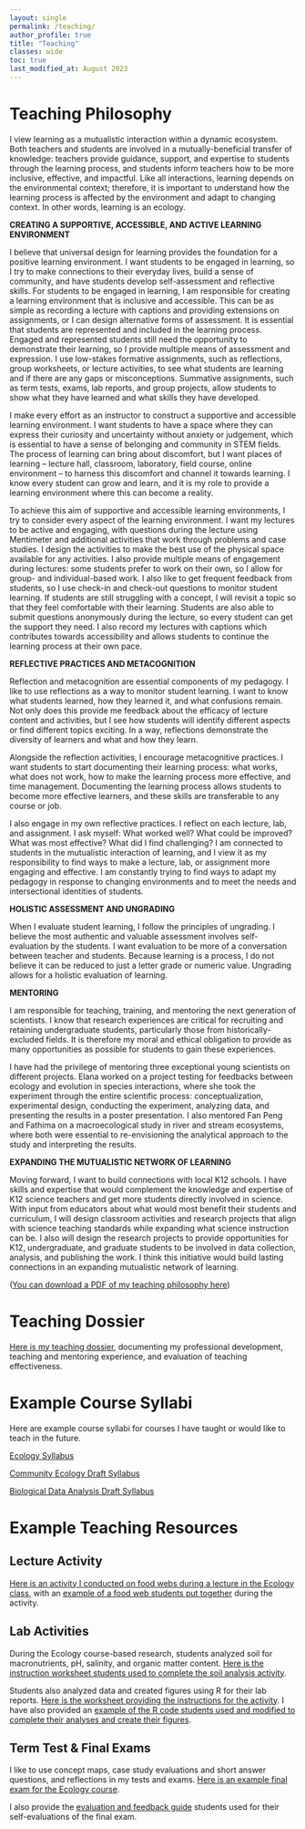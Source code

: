 ```yaml
---
layout: single
permalink: /teaching/
author_profile: true
title: "Teaching"
classes: wide
toc: true
last_modified_at: August 2023
---
```


# Teaching Philosophy

I view learning as a mutualistic interaction within a dynamic ecosystem. Both teachers and students are involved in a mutually-beneficial transfer of knowledge: teachers provide guidance, support, and expertise to students through the learning process, and students inform teachers how to be more inclusive, effective, and impactful. Like all interactions, learning depends on the environmental context; therefore, it is important to understand how the learning process is affected by the environment and adapt to changing context. In other words, learning is an ecology. 

**CREATING A SUPPORTIVE, ACCESSIBLE, AND ACTIVE LEARNING ENVIRONMENT**

I believe that universal design for learning provides the foundation for a positive learning environment. I want students to be engaged in learning, so I try to make connections to their everyday lives, build a sense of community, and have students develop self-assessment and reflective skills. For students to be engaged in learning, I am responsible for creating a learning environment that is inclusive and accessible. This can be as simple as recording a lecture with captions and providing extensions on assignments, or I can design alternative forms of assessment. It is essential that students are represented and included in the learning process. Engaged and represented students still need the opportunity to demonstrate their learning, so I provide multiple means of assessment and expression. I use low-stakes formative assignments, such as reflections, group worksheets, or lecture activities, to see what students are learning and if there are any gaps or misconceptions. Summative assignments, such as term tests, exams, lab reports, and group projects, allow students to show what they have learned and what skills they have developed. 

I make every effort as an instructor to construct a supportive and accessible learning environment. I want students to have a space where they can express their curiosity and uncertainty without anxiety or judgement, which is essential to have a sense of belonging and community in STEM fields. The process of learning can bring about discomfort, but I want places of learning – lecture hall, classroom, laboratory, field course, online environment – to harness this discomfort and channel it towards learning. I know every student can grow and learn, and it is my role to provide a learning environment where this can become a reality.

To achieve this aim of supportive and accessible learning environments, I try to consider every aspect of the learning environment. I want my lectures to be active and engaging, with questions during the lecture using Mentimeter and additional activities that work through problems and case studies. I design the activities to make the best use of the physical space available for any activities. I also provide multiple means of engagement during lectures: some students prefer to work on their own, so I allow for group- and individual-based work. I also like to get frequent feedback from students, so I use check-in and check-out questions to monitor student learning. If students are still struggling with a concept, I will revisit a topic so that they feel comfortable with their learning. Students are also able to submit questions anonymously during the lecture, so every student can get the support they need. I also record my lectures with captions which contributes towards accessibility and allows students to continue the learning process at their own pace.

**REFLECTIVE PRACTICES AND METACOGNITION**

Reflection and metacognition are essential components of my pedagogy. I like to use reflections as a way to monitor student learning. I want to know what students learned, how they learned it, and what confusions remain. Not only does this provide me feedback about the efficacy of lecture content and activities, but I see how students will identify different aspects or find different topics exciting. In a way, reflections demonstrate the diversity of learners and what and how they learn.

Alongside the reflection activities, I encourage metacognitive practices. I want students to start documenting their learning process: what works, what does not work, how to make the learning process more effective, and time management. Documenting the learning process allows students to become more effective learners, and these skills are transferable to any course or job.

I also engage in my own reflective practices. I reflect on each lecture, lab, and assignment. I ask myself: What worked well? What could be improved? What was most effective? What did I find challenging? I am connected to students in the mutualistic interaction of learning, and I view it as my responsibility to find ways to make a lecture, lab, or assignment more engaging and effective. I am constantly trying to find ways to adapt my pedagogy in response to changing environments and to meet the needs and intersectional identities of students.

**HOLISTIC ASSESSMENT AND UNGRADING**

When I evaluate student learning, I follow the principles of ungrading. I believe the most authentic and valuable assessment involves self-evaluation by the students. I want evaluation to be more of a conversation between teacher and students. Because learning is a process, I do not believe it can be reduced to just a letter grade or numeric value. Ungrading allows for a holistic evaluation of learning.

**MENTORING**

I am responsible for teaching, training, and mentoring the next generation of scientists. I know that research experiences are critical for recruiting and retaining undergraduate students, particularly those from historically-excluded fields. It is therefore my moral and ethical obligation to provide as many opportunities as possible for students to gain these experiences. 

I have had the privilege of mentoring three exceptional young scientists on different projects. Elana worked on a project testing for feedbacks between ecology and evolution in species interactions, where she took the experiment through the entire scientific process: conceptualization, experimental design, conducting the experiment, analyzing data, and presenting the results in a poster presentation. I also mentored Fan Peng and Fathima on a macroecological study in river and stream ecosystems, where both were essential to re-envisioning the analytical approach to the study and interpreting the results.

**EXPANDING THE MUTUALISTIC NETWORK OF LEARNING**

Moving forward, I want to build connections with local K12 schools. I have skills and expertise that would complement the knowledge and expertise of K12 science teachers and get more students directly involved in science. With input from educators about what would most benefit their students and curriculum, I will design classroom activities and research projects that align with science teaching standards while expanding what science instruction can be. I also will design the research projects to provide opportunities for K12, undergraduate, and graduate students to be involved in data collection, analysis, and publishing the work. I think this initiative would build lasting connections in an expanding mutualistic network of learning.

([You can download a PDF of my teaching philosophy here](https://dmurraystoker.github.io/assets/teaching_dossier/D_MurrayStoker_Teaching_Philosophy.pdf))


# Teaching Dossier

[Here is my teaching dossier](https://dmurraystoker.github.io/assets/teaching_dossier/D_MurrayStoker_Teaching_Dossier.pdf), documenting my professional development, teaching and mentoring experience, and evaluation of teaching effectiveness.


# Example Course Syllabi

Here are example course syllabi for courses I have taught or would like to teach in the future.

[Ecology Syllabus](https://dmurraystoker.github.io/assets/course_syllabi/BIO205_Syllabus_Ecology-Summer_2023.pdf)

[Community Ecology Draft Syllabus](https://dmurraystoker.github.io/assets/course_syllabi/BIO300_Syllabus_Community_Ecology.pdf)

[Biological Data Analysis Draft Syllabus](https://dmurraystoker.github.io/assets/course_syllabi/BIO380_Syllabus_Biological_Data_Analysis.pdf)


# Example Teaching Resources

## Lecture Activity

[Here is an activity I conducted on food webs during a lecture in the Ecology class](https://dmurraystoker.github.io/assets/teaching_materials/BIO205_Lecture_Activity.pdf), with an [example of a food web students put together](https://dmurraystoker.github.io/assets/teaching_materials/BIO205_food_web_diagram.jpeg) during the activity.


## Lab Activities

During the Ecology course-based research, students analyzed soil for macronutrients, pH, salinity, and organic matter content. [Here is the instruction worksheet students used to complete the soil analysis activity](https://dmurraystoker.github.io/assets/teaching_materials/BIO205_Soil_Analysis_Lab.pdf).

Students also analyzed data and created figures using R for their lab reports. [Here is the worksheet providing the instructions for the activity](https://dmurraystoker.github.io/assets/teaching_materials/BIO205_Data_Analysis_Lab.pdf). I have also provided an [example of the R code students used and modified to complete their analyses and create their figures](https://dmurraystoker.github.io/assets/teaching_materials/BIO205_Script_2.Rmd).


## Term Test & Final Exams

I like to use concept maps, case study evaluations and short answer questions, and reflections in my tests and exams. [Here is an example final exam for the Ecology course](https://dmurraystoker.github.io/assets/teaching_materials/BIO205_Final_Exam.pdf).

I also provide the [evaluation and feedback guide](https://dmurraystoker.github.io/assets/teaching_materials/BIO205_Final_Exam_Evaluation_Guide.pdf) students used for their self-evaluations of the final exam.


